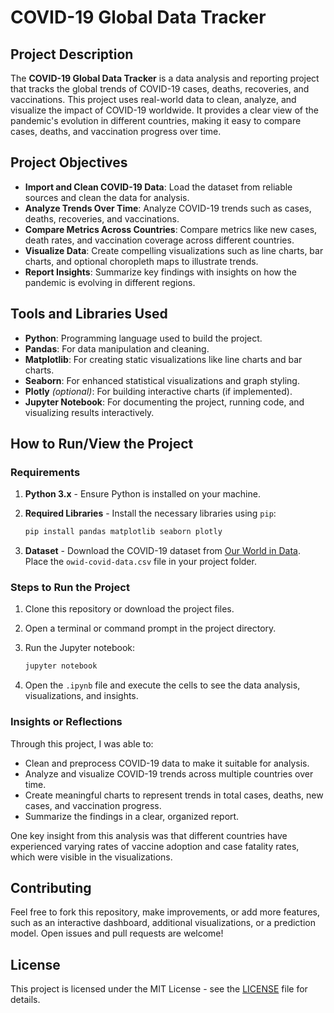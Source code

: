 # COVID-19 Global Data Tracker

## Project Description

The **COVID-19 Global Data Tracker** is a data analysis and reporting project that tracks the global trends of COVID-19 cases, deaths, recoveries, and vaccinations. This project uses real-world data to clean, analyze, and visualize the impact of COVID-19 worldwide. It provides a clear view of the pandemic's evolution in different countries, making it easy to compare cases, deaths, and vaccination progress over time.

## Project Objectives

- **Import and Clean COVID-19 Data**: Load the dataset from reliable sources and clean the data for analysis.
- **Analyze Trends Over Time**: Analyze COVID-19 trends such as cases, deaths, recoveries, and vaccinations.
- **Compare Metrics Across Countries**: Compare metrics like new cases, death rates, and vaccination coverage across different countries.
- **Visualize Data**: Create compelling visualizations such as line charts, bar charts, and optional choropleth maps to illustrate trends.
- **Report Insights**: Summarize key findings with insights on how the pandemic is evolving in different regions.

## Tools and Libraries Used

- **Python**: Programming language used to build the project.
- **Pandas**: For data manipulation and cleaning.
- **Matplotlib**: For creating static visualizations like line charts and bar charts.
- **Seaborn**: For enhanced statistical visualizations and graph styling.
- **Plotly** *(optional)*: For building interactive charts (if implemented).
- **Jupyter Notebook**: For documenting the project, running code, and visualizing results interactively.

## How to Run/View the Project

### Requirements

1. **Python 3.x** - Ensure Python is installed on your machine.
2. **Required Libraries** - Install the necessary libraries using `pip`:

    ```bash
    pip install pandas matplotlib seaborn plotly
    ```

3. **Dataset** - Download the COVID-19 dataset from [Our World in Data](https://ourworldindata.org/covid-cases). Place the `owid-covid-data.csv` file in your project folder.

### Steps to Run the Project

1. Clone this repository or download the project files.
2. Open a terminal or command prompt in the project directory.
3. Run the Jupyter notebook:

    ```bash
    jupyter notebook
    ```

4. Open the `.ipynb` file and execute the cells to see the data analysis, visualizations, and insights.

### Insights or Reflections

Through this project, I was able to:
- Clean and preprocess COVID-19 data to make it suitable for analysis.
- Analyze and visualize COVID-19 trends across multiple countries over time.
- Create meaningful charts to represent trends in total cases, deaths, new cases, and vaccination progress.
- Summarize the findings in a clear, organized report.

One key insight from this analysis was that different countries have experienced varying rates of vaccine adoption and case fatality rates, which were visible in the visualizations.

## Contributing

Feel free to fork this repository, make improvements, or add more features, such as an interactive dashboard, additional visualizations, or a prediction model. Open issues and pull requests are welcome!

## License

This project is licensed under the MIT License - see the [LICENSE](LICENSE) file for details.

